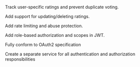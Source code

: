
Track user-specific ratings and prevent duplicate voting.

Add support for updating/deleting ratings.

Add rate limiting and abuse protection.

Add role-based authorization and scopes in JWT.

Fully conform to OAuth2 specification

Create a separate service for all authentication and authorization responsibilities
